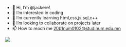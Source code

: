 - 👋 Hi, I’m @jackere1
- 👀 I’m interested in coding
- 🌱 I’m currently learning html,css,js,sql,c++
- 💞️ I’m looking to collaborate on projects later
- 📫 How to reach me  20b1num0102@stud.num.edu.mn
<img src="https://media4.giphy.com/media/llKJGxQ1ESmac/giphy.gif" />

<!---
jackere1/jackere1 is a ✨ special ✨ repository because its `README.md` (this file) appears on your GitHub profile.
You can click the Preview link to take a look at your changes.
--->
